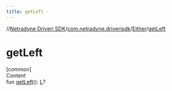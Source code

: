```yaml
---
title: getLeft -
---
```

//[Netradyne Driveri SDK](../../index.md)/[com.netradyne.driverisdk](../index.md)/[Either](index.md)/[getLeft](get-left.md)



# getLeft  
[common]  
Content  
fun [getLeft](get-left.md)(): [L](index.md)?  



